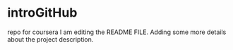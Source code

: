 # introGitHub
repo for coursera
I am editing the README FILE. Adding some more details about the project description.
